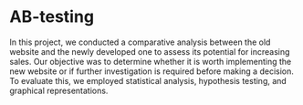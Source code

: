 # AB-testing
In this project, we conducted a comparative analysis between the old website and the newly developed one to assess its potential for increasing sales. Our objective was to determine whether it is worth implementing the new website or if further investigation is required before making a decision. To evaluate this, we employed statistical analysis, hypothesis testing, and graphical representations.

